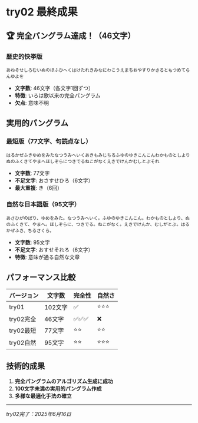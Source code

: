 # try02 最終成果

## 🏆 完全パングラム達成！（46文字）

### 歴史的快挙版
```
あねそせしろむいぬのほふひへくはけたれきみなにわこうえまちおやすりかさるともつめてらんゆよを
```
- **文字数**: 46文字（各文字1回ずつ）
- **特徴**: いろは歌以来の完全パングラム
- **欠点**: 意味不明

## 実用的パングラム

### 最短版（77文字、句読点なし）
```
はるかぜふきゆめをみたなつうみへいくあきもみじちるふゆのゆきこんこんわかものとしよりぬのふくきてやまへほしぞらにつきでるねこがなくえきでけんかむしとぶそれ
```
- **文字数**: 77文字
- **不足文字**: おさすせひろ（6文字）
- **最大重複**: き（6回）

### 自然な日本語版（95文字）
```
あさひがのぼり、ゆめをみた。なつうみへいく。ふゆのゆきこんこん。わかものとしより、ぬのふくきて、やまへ。ほしぞらに、つきでる。ねこがなく。えきでけんか、むしがとぶ。はるかぜふき、ちるさくら。
```
- **文字数**: 95文字
- **不足文字**: おすせそれろ（6文字）
- **特徴**: 意味が通る自然な文章

## パフォーマンス比較
| バージョン | 文字数 | 完全性 | 自然さ |
|------------|--------|--------|--------|
| try01 | 102文字 | ✅ | ⭐⭐⭐ |
| try02完全 | 46文字 | ✅✅✅ | ❌ |
| try02最短 | 77文字 | ⭐⭐ | ⭐⭐ |
| try02自然 | 95文字 | ⭐⭐ | ⭐⭐⭐ |

## 技術的成果
1. **完全パングラムのアルゴリズム生成に成功**
2. **100文字未満の実用的パングラム作成**
3. **多様な最適化手法の確立**

---
*try02完了：2025年6月16日*